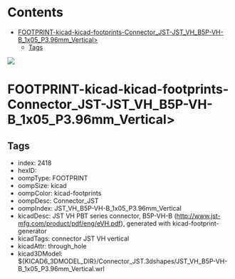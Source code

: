 



Contents
========

* [FOOTPRINT-kicad-kicad-footprints-Connector_JST-JST_VH_B5P-VH-B_1x05_P3.96mm_Vertical>](#footprint-kicad-kicad-footprints-connector_jst-jst_vh_b5p-vh-b_1x05_p396mm_vertical)
	* [Tags](#tags)
  
![][im]
# FOOTPRINT-kicad-kicad-footprints-Connector_JST-JST_VH_B5P-VH-B_1x05_P3.96mm_Vertical>

## Tags

- index: 2418
- hexID: 
- oompType: FOOTPRINT
- oompSize: kicad
- oompColor: kicad-footprints
- oompDesc: Connector_JST
- oompIndex: JST_VH_B5P-VH-B_1x05_P3.96mm_Vertical
- kicadDesc: JST VH PBT series connector, B5P-VH-B (http://www.jst-mfg.com/product/pdf/eng/eVH.pdf), generated with kicad-footprint-generator
- kicadTags: connector JST VH vertical
- kicadAttr: through_hole
- kicad3DModel: ${KICAD6_3DMODEL_DIR}/Connector_JST.3dshapes/JST_VH_B5P-VH-B_1x05_P3.96mm_Vertical.wrl



[im]: image.png
